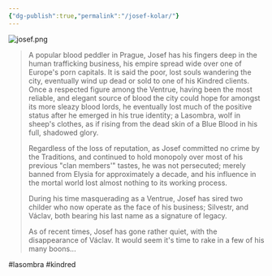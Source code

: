 ```yaml
---
{"dg-publish":true,"permalink":"/josef-kolar/"}
---
```


![josef.png](/img/user/josef.png)

> A popular blood peddler in Prague, Josef has his fingers deep in the human trafficking business, his empire spread wide over one of Europe's porn capitals. It is said the poor, lost souls wandering the city, eventually wind up dead or sold to one of his Kindred clients. Once a respected figure among the Ventrue, having been the most reliable, and elegant source of blood the city could hope for amongst its more sleazy blood lords, he eventually lost much of the positive status after he emerged in his true identity; a Lasombra, wolf in sheep's clothes, as if rising from the dead skin of a Blue Blood in his full, shadowed glory. 
> 
> Regardless of the loss of reputation, as Josef committed no crime by the Traditions, and continued to hold monopoly over most of his previous "clan members'" tastes, he was not persecuted; merely banned from Elysia for approximately a decade, and his influence in the mortal world lost almost nothing to its working process.
> 
> During his time masquerading as a Ventrue, Josef has sired two childer who now operate as the face of his business; Silvestr, and Václav, both bearing his last name as a signature of legacy.
> 
> As of recent times, Josef has gone rather quiet, with the disappearance of Václav. It would seem it's time to rake in a few of his many boons... 

#lasombra #kindred